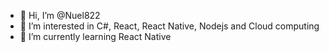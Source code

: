 - 👋 Hi, I’m @Nuel822
- 👀 I’m interested in C#, React, React Native, Nodejs and Cloud computing
- 🌱 I’m currently learning React Native


<!---
Nuel822/Nuel822 is a ✨ special ✨ repository because its `README.md` (this file) appears on your GitHub profile.
You can click the Preview link to take a look at your changes.
--->
